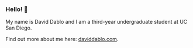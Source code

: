 ### Hello! 👋

My name is David Dablo and I am a third-year undergraduate student at UC San Diego.

Find out more about me here: [daviddablo.com](https://www.daviddablo.com).
